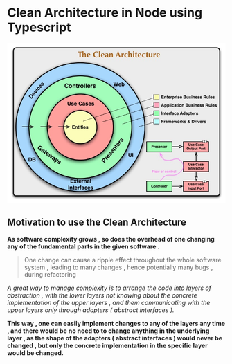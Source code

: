 # Clean Architecture in Node using Typescript

![Clean Architecture](./pictures/CleanArchitecture.jpg)

## Motivation to use the Clean Architecture

**As software complexity grows , so does the overhead of one changing any of the fundamental parts in the given software .**

> One change can cause a ripple effect throughout the whole software system , leading to many changes , hence potentially many bugs , during refactoring

_A great way to manage complexity is to arrange the code into layers of abstraction ,
with the lower layers not knowing about the concrete implementation of the upper layers
, and them communicating with the upper layers only through adapters ( abstract interfaces )._

**This way , one can easily implement changes to any of the layers any time , and
there would be no need to to change anything in the underlying layer , as the shape of the adapters ( abstract interfaces ) would never be changed , but only the concrete implementation in the specific layer would be changed.**
